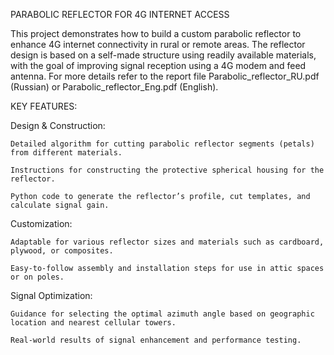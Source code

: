 PARABOLIC REFLECTOR FOR 4G INTERNET ACCESS

This project demonstrates how to build a custom parabolic reflector to enhance 4G internet connectivity in rural or remote areas. The reflector design is based on a self-made structure using readily available materials, with the goal of improving signal reception using a 4G modem and feed antenna. For more details refer to the report file Parabolic_reflector_RU.pdf (Russian) or Parabolic_reflector_Eng.pdf (English). 

KEY FEATURES:

  Design & Construction:
  
    Detailed algorithm for cutting parabolic reflector segments (petals) from different materials.
    
    Instructions for constructing the protective spherical housing for the reflector.
    
    Python code to generate the reflector’s profile, cut templates, and calculate signal gain.
    
  Customization:
  
    Adaptable for various reflector sizes and materials such as cardboard, plywood, or composites.
    
    Easy-to-follow assembly and installation steps for use in attic spaces or on poles.
    
  Signal Optimization:
  
    Guidance for selecting the optimal azimuth angle based on geographic location and nearest cellular towers.
    
    Real-world results of signal enhancement and performance testing.
    

